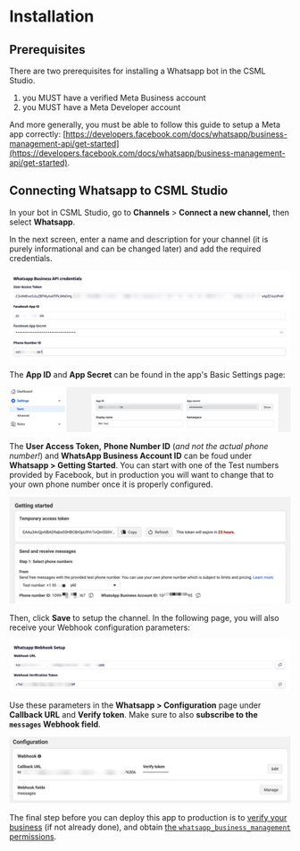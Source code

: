 # Installation

## Prerequisites

There are two prerequisites for installing a Whatsapp bot in the CSML Studio.

1. you MUST have a verified Meta Business account
2. you MUST have a Meta Developer account

And more generally, you must be able to follow this guide to setup a Meta app correctly: [https://developers.facebook.com/docs/whatsapp/business-management-api/get-started](https://developers.facebook.com/docs/whatsapp/business-management-api/get-started).

## Connecting Whatsapp to CSML Studio

In your bot in CSML Studio, go to **Channels** > **Connect a new channel,** then select **Whatsapp**.

In the next screen, enter a name and description for your channel (it is purely informational and can be changed later) and add the required credentials.

![](<../../.gitbook/assets/CleanShot 2022-07-29 at 11.10.11@2x.png>)

The **App ID** and **App Secret** can be found in the app's Basic Settings page:

![](<../../.gitbook/assets/CleanShot 2022-07-29 at 11.11.38@2x.png>)

The **User Access Token,** **Phone Number ID** (_and not the actual phone number!_) and **WhatsApp Business Account ID** can be foud under **Whatsapp > Getting Started**. You can start with one of the Test numbers provided by Facebook, but in production you will want to change that to your own phone number once it is properly configured.

![](<../../.gitbook/assets/CleanShot 2022-07-29 at 11.07.01@2x.png>)

Then, click **Save** to setup the channel. In the following page, you will also receive your Webhook configuration parameters:

![](<../../.gitbook/assets/image (1).png>)

Use these parameters in the **Whatsapp > Configuration** page under **Callback URL** and **Verify token**. Make sure to also **subscribe to the `messages` Webhook field**.

![](<../../.gitbook/assets/CleanShot 2022-07-29 at 11.07.32@2x.png>)

The final step before you can deploy this app to production is to [verify your business](https://www.facebook.com/business/help/2058515294227817) (if not already done), and obtain [the `whatsapp_business_management` permissions](https://developers.facebook.com/micro\_site/url/?click\_from\_context\_menu=true\&country=FR\&destination=https%3A%2F%2Fdevelopers.facebook.com%2Fdocs%2Fpermissions%2Freference%2Fwhatsapp\_business\_management\&event\_type=click\&last\_nav\_impression\_id=1KC47D7snVtyQUZe8\&max\_percent\_page\_viewed=30\&max\_viewport\_height\_px=831\&max\_viewport\_width\_px=1512\&orig\_http\_referrer=https%3A%2F%2Fdevelopers.facebook.com%2Fdocs%2Fwhatsapp%2Fbusiness-management-api%2Fget-started\&orig\_request\_uri=https%3A%2F%2Fdevelopers.facebook.com%2Fajax%2Fdocs%2Fnav%2F%3Fpath1%3Dwhatsapp%26path2%3Dbusiness-management-api%26path3%3Dget-started\&region=emea\&scrolled=true\&session\_id=1Q0luFHipTpQvWDFI\&site=developers).
